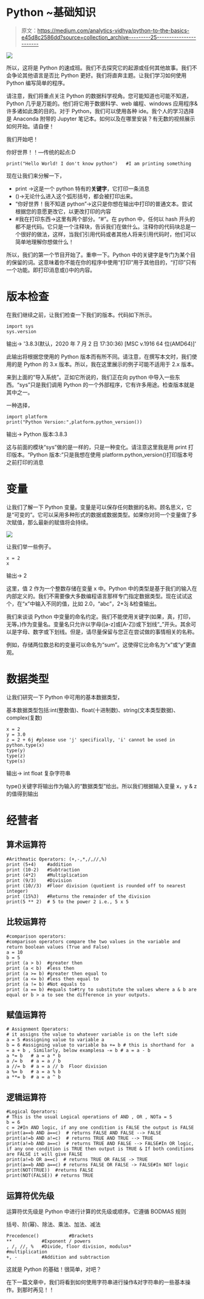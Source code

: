 # Python ~基础知识

> 原文：<https://medium.com/analytics-vidhya/python-to-the-basics-e45d8c2586dd?source=collection_archive---------25----------------------->

![](img/3f0da21aa8fb43976beac48b4fc6a5b4.png)

所以，这将是 Python 的速成班。我们不去探究它的起源或任何其他故事。我们不会争论其他语言是否比 Python 更好。我们将直奔主题。让我们学习如何使用 Python 编写简单的程序。

请注意，我们将重点关注 Python 的数据科学视角。您可能知道也可能不知道，Python 几乎是万能的。他们将它用于数据科学、web 编程、windows 应用程序&许多诸如此类的目的。对于 Python，我们可以使用各种 ide。我个人的学习选择是 Anaconda 附带的 Jupyter 笔记本。如何以及在哪里安装？有无数的视频展示如何开始。请自便！

我们开始吧！

你好世界！！—传统的起点:D

```
print("Hello World! I don't know python")   #I am printing something
```

现在让我们来分解一下，

*   print →这是一个 python 特有的**关键字**，它打印一条消息
*   ()→无论什么进入这个弧形括号，都会被打印出来。
*   “你好世界！我不知道 python”→这只是你想在输出中打印的普通文本。尝试根据您的意愿更改它，以更改打印的内容
*   #我在打印东西→这里有两个部分。“#”。在 python 中，任何以 hash 开头的都不是代码。它只是一个注释块，告诉我们在做什么。注释你的代码块总是一个很好的做法，这样，当我们引用代码或者其他人将来引用代码时，他们可以简单地理解你想做什么！

所以，我们的第一个节目开始了。重申一下。Python 中的关键字是专门为某个目的保留的词。这意味着你不能在你的程序中使用“打印”用于其他目的，“打印”只有一个功能。即打印消息或()中的内容。

# 版本检查

在我们继续之前，让我们检查一下我们的版本。代码如下所示。

```
import sys
sys.version
```

输出→ '3.8.3(默认，2020 年 7 月 2 日 17:30:36) [MSC v.1916 64 位(AMD64)]'

此输出将根据您使用的 Python 版本而有所不同。请注意，在撰写本文时，我们使用的是 Python 的 3.x 版本。所以，我在这里展示的例子可能不适用于 2.x 版本。

来到上面的“导入系统”。正如它所说的，我们正在向 python 中导入一些东西。“sys”只是我们调用 Python 的一个外部程序，它有许多用途。检查版本就是其中之一。

一种选择，

```
import platform
print("Python Version:",platform.python_version())
```

输出→ Python 版本:3.8.3

这与前面的模块“sys”做的是一样的，只是一种变化。请注意这里我是用 print 打印版本。“Python 版本:”只是我想在使用 platform.python_version()打印版本号之前打印的消息

# 变量

让我们了解一下 Python 变量。变量是可以保存任何数据的名称。顾名思义，它是“可变的”。它可以采用多种形式的数据或数据类型。如果你对同一个变量做了多次赋值，那么最新的赋值将会持续。

![](img/11082153f4c4991ae029669e3f5249d6.png)

让我们举一些例子。

```
x = 2
x
```

输出→ 2

这里，值 2 作为一个整数存储在变量 x 中。Python 中的类型是基于我们的输入在内部定义的。我们不需要像大多数编程语言那样专门指定数据类型。现在试试这个，在“x”中输入不同的值，比如 2.0，“abc”，2+3j &检查输出。

我们来谈谈 Python 中变量的命名约定。我们不能使用关键字(如果，真，打印，无等。)作为变量名。变量名只允许以字母([a-z]或[A-Z])或下划线“_”开头。其余可以是字母、数字或下划线。但是，请尽量保留与您正在尝试做的事情相关的名称。

例如，存储两位数总和的变量可以命名为“sum”。这使得它比命名为“x”或“y”更直观。

# 数据类型

让我们研究一下 Python 中可用的基本数据类型，

基本数据类型包括:int(整数值)、float(十进制数)、string(文本类型数据)、complex(复数)

```
x = 2 
y = 3.0
z = 2 + 6j #please use 'j' specifically, 'i' cannot be used in python.type(x)
type(y)
type(z)
type(s)
```

输出→ int float 复杂字符串

type()关键字将输出作为输入的“数据类型”给出。所以我们根据输入变量 x，y & z 的值得到输出

# 经营者

## 算术运算符

```
#Arithmatic Operators: (+,-,*,/,//,%)
print (5+4)    #addition
print (10-2)   #Subtraction
print (4*2)    #Multiplication
print (9/3)    #Division
print (10//3)  #Floor division (quotient is rounded off to nearest integer)
print (15%3)   #Returns the remainder of the division
print(5 ** 2)  # 5 to the power 2 i.e., 5 x 5
```

## 比较运算符

```
#comparison operators:
#comparison operators compare the two values in the variable and return boolean values (True and False)
a = 10
b = 5
print (a > b)  #greater then
print (a < b)  #less then
print (a >= b) #greater then equal to
print (a <= b) #less then equal to
print (a != b) #Not equals to
print (a == b) #equals to#try to substitute the values where a & b are equal or b > a to see the difference in your outputs.
```

## 赋值运算符

```
# Assignment Operators:
# it assigns the value to whatever variable is on the left side
a = 5 #assigning value to variable a
b = 6 #assigning value to variable ba += b # this is shorthand for  a = a + b , Similarly, below examplesa -= b # a = a - b
a *= b   # a = a * b
a /= b   # a = a / b
a //= b  # a = a // b  Floor division
a %= b   # a = a % b
a **= b  # a = a ^ b
```

## 逻辑运算符

```
#Logical Operators:
# This is the usual Logical operations of AND , OR , NOTa = 5
b = 6
c = 2#In AND logic, if any one condition is FALSE the output is FALSE 
print(a==b AND a==c)  # returns FALSE AND FALSE --> FALSE
print(a!=b AND a!=c)  # returns TRUE AND TRUE --> TRUE
print(a!=b AND a==c)  # returns TRUE AND FALSE --> FALSE#In OR logic, if any one condition is TRUE then output is TRUE & If both conditions are FALSE it will give FALSE
print(a!=b OR a==c)  # returns TRUE OR FALSE -> TRUE
print(a==b AND a==c) # returns FALSE OR FALSE -> FALSE#In NOT logic
print(NOT(TRUE))  #returns FALSE
print(NOT(FALSE)) # returns TRUE
```

## 运算符优先级

运算符优先级是 Python 中进行计算的优先级或顺序。它遵循 BODMAS 规则

括号、阶(幂)、除法、乘法、加法、减法

```
Precedence()           #Brackets
**           #Exponent / powers
, /, //, %   #Divide, floor division, modulus*            #multiplication
+, -         #Addition and subtraction 
```

这就是 Python 的基础！很简单，对吧？

在下一篇文章中，我们将看到如何使用字符串进行操作&对字符串的一些基本操作。到那时再见！！